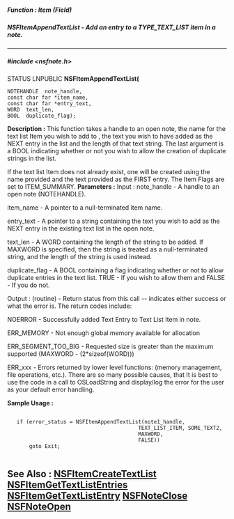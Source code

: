 ##### Function : Item (Field)
##### NSFItemAppendTextList - Add an entry to a TYPE_TEXT_LIST item in a note.
---
##### #include <nsfnote.h>
STATUS LNPUBLIC **NSFItemAppendTextList(**

	NOTEHANDLE  note_handle,
	const char far *item_name,
	const char far *entry_text,
	WORD  text_len,
	BOOL  duplicate_flag);
**Description :**
This function takes a handle to an open note, the name for the text list Item 
you wish to add to , the text you wish to have added as the NEXT entry in the 
list and the length of that text string.  The last argument is a BOOL 
indicating whether or not you wish to allow the creation of duplicate strings 
in the list.  

If the text list Item does not already exist, one will be created using the 
name provided and the text provided as the FIRST entry.  The Item Flags are set 
to ITEM_SUMMARY.
**Parameters :**
Input :
note_handle  -  A handle to an open note (NOTEHANDLE).

item_name  -  A pointer to a null-terminated item name.

entry_text  -  A pointer to a string containing the text you wish to add as the NEXT entry in the existing text list in the open note.

text_len  -  A WORD containing the length of the string to be added.  If MAXWORD is specified, then the string is treated as a null-terminated string, and the length of the string is used instead.

duplicate_flag  -  A BOOL containing a flag indicating whether or not to allow duplicate entries in the text list.  TRUE - If you wish to allow them and FALSE - If you do not.

Output :
(routine)  -  Return status from this call -- indicates either success or what the error is. The return codes include:

NOERROR - Successfully added Text Entry to Text List Item in note.

ERR_MEMORY - Not enough global memory available for allocation

ERR_SEGMENT_TOO_BIG - Requested size is greater than the maximum supported (MAXWORD -  (2*sizeof(WORD)))

ERR_xxx - Errors returned by lower level functions: (memory management, file operations, etc.).  There are so many possible causes, that It is best to use the code in a call to OSLoadString and display/log the error for the user as your default error handling.


**Sample Usage :**
```

   if (error_status = NSFItemAppendTextList(note1_handle,
                                          TEXT_LIST_ITEM, SOME_TEXT2,
                                          MAXWORD,
                                          FALSE))
       goto Exit;


```
**See Also :**
[NSFItemCreateTextList](D:/md_files/NSFItemCreateTextList.md)
[NSFItemGetTextListEntries](D:/md_files/NSFItemGetTextListEntries.md)
[NSFItemGetTextListEntry](D:/md_files/NSFItemGetTextListEntry.md)
[NSFNoteClose](D:/md_files/NSFNoteClose.md)
[NSFNoteOpen](D:/md_files/NSFNoteOpen.md)
---
